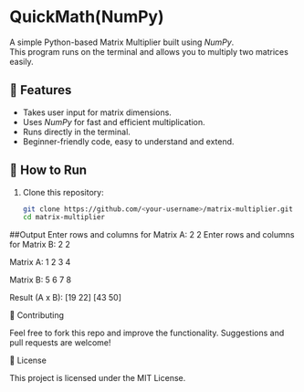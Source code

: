 # QuickMath(NumPy)

A simple Python-based Matrix Multiplier built using *NumPy*.  
This program runs on the terminal and allows you to multiply two matrices easily.



## 🚀 Features
- Takes user input for matrix dimensions.
- Uses *NumPy* for fast and efficient multiplication.
- Runs directly in the terminal.
- Beginner-friendly code, easy to understand and extend.



## 📂 How to Run
1. Clone this repository:
   ```bash
   git clone https://github.com/<your-username>/matrix-multiplier.git
   cd matrix-multiplier

##Output
Enter rows and columns for Matrix A: 2 2
Enter rows and columns for Matrix B: 2 2

Matrix A:
1 2
3 4

Matrix B:
5 6
7 8

Result (A x B):
[19 22]
[43 50]

🤝 Contributing

Feel free to fork this repo and improve the functionality. Suggestions and pull requests are welcome!



📜 License

This project is licensed under the MIT License.

   
